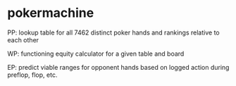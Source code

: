# pokermachine

PP: lookup table for all 7462 distinct poker hands and rankings relative to each other

WP: functioning equity calculator for a given table and board

EP: predict viable ranges for opponent hands based on logged action during preflop, flop, etc.

